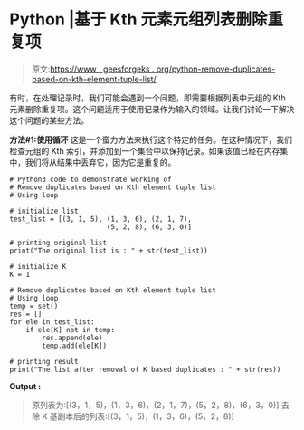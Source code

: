# Python |基于 Kth 元素元组列表删除重复项

> 原文:[https://www . geesforgeks . org/python-remove-duplicates-based-on-kth-element-tuple-list/](https://www.geeksforgeeks.org/python-remove-duplicates-based-on-kth-element-tuple-list/)

有时，在处理记录时，我们可能会遇到一个问题，即需要根据列表中元组的 Kth 元素删除重复项。这个问题适用于使用记录作为输入的领域。让我们讨论一下解决这个问题的某些方法。

**方法#1:使用循环**
这是一个蛮力方法来执行这个特定的任务。在这种情况下，我们检查元组的 Kth 索引，并添加到一个集合中以保持记录。如果该值已经在内存集中，我们将从结果中丢弃它，因为它是重复的。

```
# Python3 code to demonstrate working of
# Remove duplicates based on Kth element tuple list
# Using loop

# initialize list 
test_list = [(3, 1, 5), (1, 3, 6), (2, 1, 7),
                        (5, 2, 8), (6, 3, 0)]

# printing original list
print("The original list is : " + str(test_list))

# initialize K 
K = 1 

# Remove duplicates based on Kth element tuple list
# Using loop
temp = set()   
res = []
for ele in test_list:
    if ele[K] not in temp:
        res.append(ele)
        temp.add(ele[K])

# printing result
print("The list after removal of K based duplicates : " + str(res))
```

**Output :**

> 原列表为:[(3，1，5)，(1，3，6)，(2，1，7)，(5，2，8)，(6，3，0)]
> 去除 K 基副本后的列表:[(3，1，5)，(1，3，6)，(5，2，8)]
